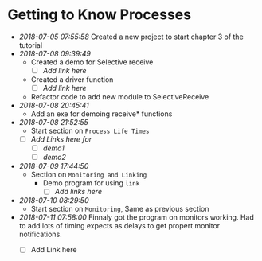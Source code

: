 # Getting to Know Processes

- _2018-07-05 07:55:58_
  Created a new project to start chapter 3 of the tutorial
- _2018-07-08 09:39:49_
  - Created a demo for Selective receive
    - [ ] _Add link here_
  - Created a driver function
    - [ ] _Add link here_
  - Refactor code to add new module to SelectiveReceive
- _2018-07-08 20:45:41_
  - Add an exe for demoing receive* functions
- _2018-07-08 21:52:55_
  - Start section on `Process Life Times`
  - [ ] _Add Links here for_
    - [ ] _demo1_
	- [ ] _demo2_
- _2018-07-09 17:44:50_
  - Section on `Monitoring and Linking`
    - Demo program for using `link`
	  - [ ] _Add links here_
- _2018-07-10 08:29:50_
  - Start section on `Monitoring`, Same as previous section
- _2018-07-11 07:58:00_
  Finnaly got the program on monitors working. Had to add lots of timing expects as delays 
  to get propert monitor notifications. 
  - [ ] Add Link here

  
